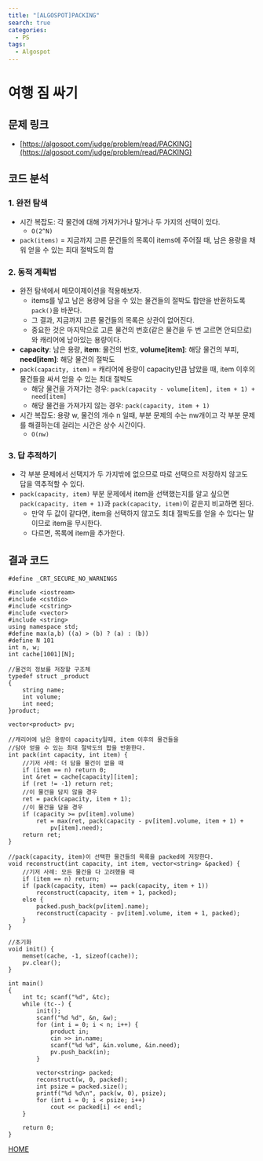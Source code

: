```yaml
---
title: "[ALGOSPOT]PACKING"
search: true
categories:
  - PS
tags:
  - Algospot
---
```


# 여행 짐 싸기

## 문제 링크
- [https://algospot.com/judge/problem/read/PACKING](https://algospot.com/judge/problem/read/PACKING)

## 코드 분석
### 1. 완전 탐색
- 시간 복잡도: 각 물건에 대해 가져가거나 말거나 두 가지의 선택이 있다.
  - ```O(2^N)```
- ```pack(items)``` = 지금까지 고른 문건들의 목록이 items에 주어질 때, 남은 용량을 채워 얻을 수 있는 최대 절박도의 합

### 2. 동적 계획법
- 완전 탐색에서 메모이제이션을 적용해보자.
  - items를 넣고 남은 용량에 담을 수 있는 물건들의 절박도 합만을 반환하도록 ```pack()```을 바꾼다.
  - 그 결과, 지금까지 고른 물건들의 목록은 상관이 없어진다.
  - 중요한 것은 마지막으로 고른 물건의 번호(같은 물건을 두 번 고르면 안되므로)와 캐리어에 남아있는 용량이다.
- **capacity**: 남은 용량, **item**: 물건의 번호, **volume[item]**: 해당 물건의 부피, **need[item]**: 해당 물건의 절박도
- ```pack(capacity, item)``` = 캐리어에 용량이 capacity만큼 남았을 때, item 이후의 물건들을 싸서 얻을 수 있는 최대 절박도
  - 해당 물건을 가져가는 경우: ```pack(capacity - volume[item], item + 1) + need[item]```
  - 해당 물건을 가져가지 않는 경우: ```pack(capacity, item + 1)```
- 시간 복잡도: 용량 w, 물건의 개수 n 일때, 부분 문제의 수는 nw개이고 각 부분 문제를 해결하는데 걸리는 시간은 상수 시간이다.
  - ```O(nw)```

### 3. 답 추적하기
- 각 부분 문제에서 선택지가 두 가지밖에 없으므로 따로 선택으르 저장하지 않고도 답을 역추적할 수 있다.
- ```pack(capacity, item)``` 부분 문제에서 item을 선택했는지를 알고 싶으면 ```pack(capacity, item + 1)```과 ```pack(capacity, item)```이 같은지 비교하면 된다.
  - 만약 두 값이 같다면, item을 선택하지 않고도 최대 절박도를 얻을 수 있다는 말이므로 item을 무시한다.
  - 다르면, 목록에 item을 추가한다.

## 결과 코드
```
#define _CRT_SECURE_NO_WARNINGS

#include <iostream>
#include <cstdio>
#include <cstring>
#include <vector>
#include <string>
using namespace std;
#define max(a,b) ((a) > (b) ? (a) : (b))
#define N 101
int n, w;
int cache[1001][N];

//물건의 정보를 저장할 구조체
typedef struct _product
{
	string name;
	int volume;
	int need;
}product;

vector<product> pv;

//캐리어에 남은 용량이 capacity일때, item 이후의 물건들을
//담아 얻을 수 있는 최대 절박도의 합을 반환한다.
int pack(int capacity, int item) {
	//기저 사례: 더 담을 물건이 없을 때
	if (item == n) return 0;
	int &ret = cache[capacity][item];
	if (ret != -1) return ret;
	//이 물건을 담지 않을 경우
	ret = pack(capacity, item + 1);
	//이 물건을 담을 경우
	if (capacity >= pv[item].volume)
		ret = max(ret, pack(capacity - pv[item].volume, item + 1) +
			pv[item].need);
	return ret;
}

//pack(capacity, item)이 선택한 물건들의 목록을 packed에 저장한다.
void reconstruct(int capacity, int item, vector<string> &packed) {
	//기저 사례: 모든 물건을 다 고려했을 때
	if (item == n) return;
	if (pack(capacity, item) == pack(capacity, item + 1))
		reconstruct(capacity, item + 1, packed);
	else {
		packed.push_back(pv[item].name);
		reconstruct(capacity - pv[item].volume, item + 1, packed);
	}
}

//초기화
void init() {
	memset(cache, -1, sizeof(cache));
	pv.clear();
}

int main()
{
	int tc; scanf("%d", &tc);
	while (tc--) {
		init();
		scanf("%d %d", &n, &w);
		for (int i = 0; i < n; i++) {
			product in;
			cin >> in.name;
			scanf("%d %d", &in.volume, &in.need);
			pv.push_back(in);
		}

		vector<string> packed;
		reconstruct(w, 0, packed);
		int psize = packed.size();
		printf("%d %d\n", pack(w, 0), psize);
		for (int i = 0; i < psize; i++)
			cout << packed[i] << endl;
	}

	return 0;
}
```

[HOME](https://codemcd.github.io/)
